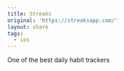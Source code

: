 ```yaml
---
title: Streaks
original: 'https://streaksapp.com/'
layout: share
tags:
  - ios
---
```


One of the best daily habit trackers

